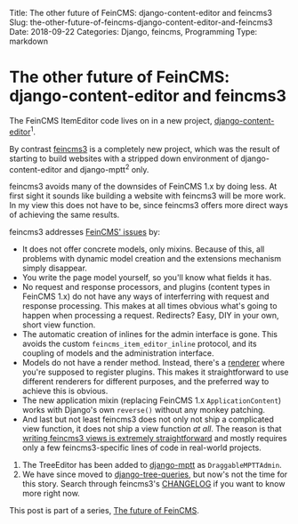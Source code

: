 Title: The other future of FeinCMS: django-content-editor and feincms3
Slug: the-other-future-of-feincms-django-content-editor-and-feincms3
Date: 2018-09-22
Categories: Django, feincms, Programming
Type: markdown

# The other future of FeinCMS: django-content-editor and feincms3

The FeinCMS ItemEditor code lives on in a new project, [django-content-editor](https://django-content-editor.readthedocs.io/)<sup>1</sup>.

By contrast [feincms3](https://feincms3.readthedocs.io/) is a completely new project, which was the result of starting to build websites with a stripped down environment of django-content-editor and django-mptt<sup>2</sup> only.

feincms3 avoids many of the downsides of FeinCMS 1.x by doing less. At first sight it sounds like building a website with feincms3 will be more work. In my view this does not have to be, since feincms3 offers more direct ways of achieving the same results.

feincms3 addresses [FeinCMS' issues](https://406.ch/writing/the-state-of-things-in-feincms-1x-land/) by:

- It does not offer concrete models, only mixins. Because of this, all problems with dynamic model creation and the extensions mechanism simply disappear.
- You write the page model yourself, so you'll know what fields it has.
- No request and response processors, and plugins (content types in FeinCMS 1.x) do not have any ways of interferring with request and response processing. This makes at all times obvious what's going to happen when processing a request. Redirects? Easy, DIY in your own, short view function.
- The automatic creation of inlines for the admin interface is gone. This avoids the custom `feincms_item_editor_inline` protocol, and its coupling of models and the administration interface.
- Models do not have a render method. Instead, there's a [renderer](https://feincms3.readthedocs.io/en/latest/build-your-cms.html#rendering-and-templates) where you're supposed to register plugins. This makes it straightforward to use different renderers for different purposes, and the preferred way to achieve this is obvious.
- The new application mixin (replacing FeinCMS 1.x `ApplicationContent`) works with Django's own `reverse()` without any monkey patching.
- And last but not least feincms3 does not only not ship a complicated view function, it does not ship a view function _at all_. The reason is that [writing feincms3 views is extremely straightforward](https://feincms3.readthedocs.io/en/latest/build-your-cms.html#views-and-urls) and mostly requires only a few feincms3-specific lines of code in real-world projects.

1. The TreeEditor has been added to [django-mptt](https://django-mptt.readthedocs.io/en/latest/admin.html#mptt-admin-draggablempttadmin) as `DraggableMPTTAdmin`.
2. We have since moved to [django-tree-queries](https://github.com/matthiask/django-tree-queries), but now's not the time for this story. Search through feincms3's [CHANGELOG](https://feincms3.readthedocs.io/en/latest/project/changelog.html) if you want to know more right now.

This post is part of a series, [The future of FeinCMS](https://406.ch/writing/the-future-of-feincms/).
